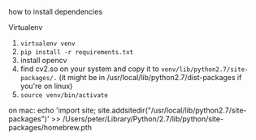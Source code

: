 how to install dependencies

Virtualenv
1. `virtualenv venv`
2. `pip install -r requirements.txt`
3. install opencv
4. find cv2.so on your system and copy it to `venv/lib/python2.7/site-packages/.` (it might be in /usr/local/lib/python2.7/dist-packages if you're on linux)
5. `source venv/bin/activate`

on mac:
echo 'import site; site.addsitedir("/usr/local/lib/python2.7/site-packages")' >> /Users/peter/Library/Python/2.7/lib/python/site-packages/homebrew.pth
